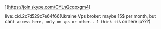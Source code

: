 
](https://join.skype.com/CYLhQcqpxgm4)

live:.cid.2c7d529c7e64f66(Ukraine Vps broker: maybe 15$ per month, but can`t access here, only on vps or other.. I think it`s on here ip???)

